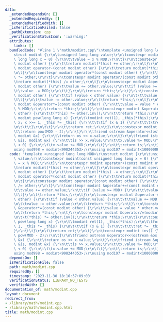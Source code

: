 ```yaml
---
data:
  _extendedDependsOn: []
  _extendedRequiredBy: []
  _extendedVerifiedWith: []
  _isVerificationFailed: false
  _pathExtension: cpp
  _verificationStatusIcon: ':warning:'
  attributes:
    links: []
  bundledCode: "#line 1 \"math/modint.cpp\"\ntemplate <unsigned long long MOD>\r\n\
    struct modint {\r\n\tunsigned long long value;\r\n\tconstexpr modint(const unsigned\
    \ long long x = 0) {\r\n\t\tvalue = x % MOD;\r\n\t}\r\n\tconstexpr modint operator+(const\
    \ modint other) {\r\n\t\treturn modint(*this) += other;\r\n\t}\r\n\tconstexpr\
    \ modint operator-(const modint other) {\r\n\t\treturn modint(*this) -= other;\r\
    \n\t}\r\n\tconstexpr modint operator*(const modint other) {\r\n\t\treturn modint(*this)\
    \ *= other;\r\n\t}\r\n\tconstexpr modint operator/(const modint other) {\r\n\t\
    \treturn modint(*this) /= other;\r\n\t}\r\n\tconstexpr modint &operator+=(const\
    \ modint other) {\r\n\t\tvalue += other.value;\r\n\t\tif (value >= MOD) {\r\n\t\
    \t\tvalue -= MOD;\r\n\t\t}\r\n\t\treturn *this;\r\n\t}\r\n\tconstexpr modint &operator-=(const\
    \ modint other) {\r\n\t\tif (value < other.value) {\r\n\t\t\tvalue += MOD;\r\n\
    \t\t}\r\n\t\tvalue -= other.value;\r\n\t\treturn *this;\r\n\t}\r\n\tconstexpr\
    \ modint &operator*=(const modint other) {\r\n\t\tvalue = value * other.value\
    \ % MOD;\r\n\t\treturn *this;\r\n\t}\r\n\tconstexpr modint &operator/=(modint\
    \ other) {\r\n\t\t(*this) *= other.inv();\r\n\t\treturn *this;\r\n\t}\r\n\tconstexpr\
    \ modint pow(long long x) {\r\n\t\tmodint ret(1), _this(*this);\r\n\t\tfor (;\
    \ x; x >>= 1, _this *= _this) {\r\n\t\t\tif (x & 1) {\r\n\t\t\t\tret *= _this;\r\
    \n\t\t\t}\r\n\t\t}\r\n\t\treturn ret;\r\n\t}\r\n\tconstexpr modint inv() {\r\n\
    \t\treturn pow(MOD - 2);\r\n\t}\r\n\tfriend ostream &operator<<(ostream &os, const\
    \ modint &x) {\r\n\t\treturn os << x.value;\r\n\t}\r\n\tfriend istream &operator>>(istream\
    \ &is, modint &x) {\r\n\t\tis >> x.value;\r\n\t\tx.value %= MOD;\r\n\t\tif (x.value\
    \ < 0) {\r\n\t\t\tx.value += MOD;\r\n\t\t}\r\n\t\treturn is;\r\n\t}\r\n};\r\n\
    using mod998 = modint<998244353>;\r\nusing mod107 = modint<1000000007>;\n"
  code: "template <unsigned long long MOD>\r\nstruct modint {\r\n\tunsigned long long\
    \ value;\r\n\tconstexpr modint(const unsigned long long x = 0) {\r\n\t\tvalue\
    \ = x % MOD;\r\n\t}\r\n\tconstexpr modint operator+(const modint other) {\r\n\t\
    \treturn modint(*this) += other;\r\n\t}\r\n\tconstexpr modint operator-(const\
    \ modint other) {\r\n\t\treturn modint(*this) -= other;\r\n\t}\r\n\tconstexpr\
    \ modint operator*(const modint other) {\r\n\t\treturn modint(*this) *= other;\r\
    \n\t}\r\n\tconstexpr modint operator/(const modint other) {\r\n\t\treturn modint(*this)\
    \ /= other;\r\n\t}\r\n\tconstexpr modint &operator+=(const modint other) {\r\n\
    \t\tvalue += other.value;\r\n\t\tif (value >= MOD) {\r\n\t\t\tvalue -= MOD;\r\n\
    \t\t}\r\n\t\treturn *this;\r\n\t}\r\n\tconstexpr modint &operator-=(const modint\
    \ other) {\r\n\t\tif (value < other.value) {\r\n\t\t\tvalue += MOD;\r\n\t\t}\r\
    \n\t\tvalue -= other.value;\r\n\t\treturn *this;\r\n\t}\r\n\tconstexpr modint\
    \ &operator*=(const modint other) {\r\n\t\tvalue = value * other.value % MOD;\r\
    \n\t\treturn *this;\r\n\t}\r\n\tconstexpr modint &operator/=(modint other) {\r\
    \n\t\t(*this) *= other.inv();\r\n\t\treturn *this;\r\n\t}\r\n\tconstexpr modint\
    \ pow(long long x) {\r\n\t\tmodint ret(1), _this(*this);\r\n\t\tfor (; x; x >>=\
    \ 1, _this *= _this) {\r\n\t\t\tif (x & 1) {\r\n\t\t\t\tret *= _this;\r\n\t\t\t\
    }\r\n\t\t}\r\n\t\treturn ret;\r\n\t}\r\n\tconstexpr modint inv() {\r\n\t\treturn\
    \ pow(MOD - 2);\r\n\t}\r\n\tfriend ostream &operator<<(ostream &os, const modint\
    \ &x) {\r\n\t\treturn os << x.value;\r\n\t}\r\n\tfriend istream &operator>>(istream\
    \ &is, modint &x) {\r\n\t\tis >> x.value;\r\n\t\tx.value %= MOD;\r\n\t\tif (x.value\
    \ < 0) {\r\n\t\t\tx.value += MOD;\r\n\t\t}\r\n\t\treturn is;\r\n\t}\r\n};\r\n\
    using mod998 = modint<998244353>;\r\nusing mod107 = modint<1000000007>;"
  dependsOn: []
  isVerificationFile: false
  path: math/modint.cpp
  requiredBy: []
  timestamp: '2023-11-30 18:16:37+09:00'
  verificationStatus: LIBRARY_NO_TESTS
  verifiedWith: []
documentation_of: math/modint.cpp
layout: document
redirect_from:
- /library/math/modint.cpp
- /library/math/modint.cpp.html
title: math/modint.cpp
---
```


